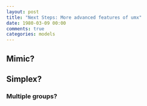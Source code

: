 ```yaml
---
layout: post
title: "Next Steps: More advanced features of umx"
date: 1980-03-09 00:00
comments: true
categories: models
---
```


## Mimic?
## Simplex?

### Multiple groups?

